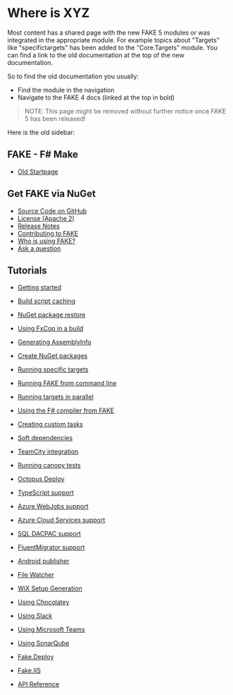 # Where is XYZ

Most content has a shared page with the new FAKE 5 modules or was integrated in the appropriate module.
For example topics about "Targets" like "specifictargets" has been added to the "Core.Targets" module.
You can find a link to the old documentation at the top of the new documentation.

So to find the old documentation you usually:
* Find the module in the navigation
* Navigate to the FAKE 4 docs (linked at the top in bold)
 
> NOTE: This page might be removed without further notice once FAKE 5 has been released!

Here is the old sidebar:
 
## FAKE - F# Make

* [Old Startpage](legacy-index.html)
 
## Get FAKE via NuGet

* [Source Code on GitHub](https://github.com/fsharp/FAKE)
* [License (Apache 2)](https://github.com/fsharp/FAKE/blob/master/License.txt)
* [Release Notes](RELEASE_NOTES.html)
* [Contributing to FAKE](contributing.html)
* [Who is using FAKE?](users.html)
* [Ask a question](http://stackoverflow.com/questions/tagged/f%23-fake)

## Tutorials

* [Getting started](gettingstarted.html)
* [Build script caching](cache.html)
 
* [NuGet package restore](nuget.html)
* [Using FxCop in a build](fxcop.html)
* [Generating AssemblyInfo](assemblyinfo.html)
* [Create NuGet packages](create-nuget-package.html)
* [Running specific targets](specifictargets.html)
* [Running FAKE from command line](commandline.html)
* [Running targets in parallel](parallel-build.html)
* [Using the F# compiler from FAKE](fsc.html)
* [Creating custom tasks](customtasks.html)
* [Soft dependencies](soft-dependencies.html)
* [TeamCity integration](teamcity.html)
* [Running canopy tests](canopy.html)
* [Octopus Deploy](octopusdeploy.html)
* [TypeScript support](typescript.html)
* [Azure WebJobs support](azurewebjobs.html)
* [Azure Cloud Services support](azurecloudservices.html)
* [SQL DACPAC support](dacpac.html)
* [FluentMigrator support](fluentmigrator.html)
* [Android publisher](androidpublisher.html)
* [File Watcher](watch.html)
* [WiX Setup Generation](wix.html)
* [Using Chocolatey](chocolatey.html)
* [Using Slack](slacknotification.html)
* [Using Microsoft Teams](msteamsnotification.html)
* [Using SonarQube](sonarcube.html)
 
* [Fake.Deploy](deploy.html)
* [Fake.IIS](iis.html)
 
* [API Reference](apidocs/index.html)

